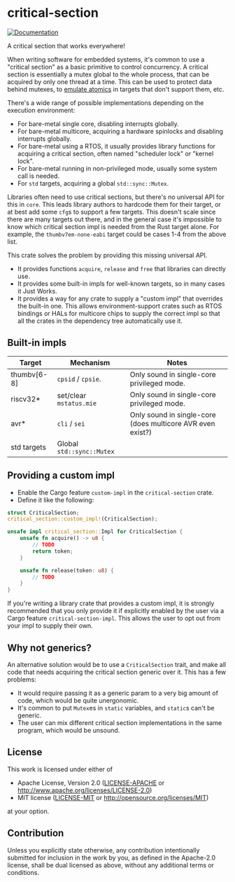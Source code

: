 # critical-section

[![Documentation](https://docs.rs/critical-section/badge.svg)](https://docs.rs/critical-section)

A critical section that works everywhere!

When writing software for embedded systems, it's common to use a "critical section"
as a basic primitive to control concurrency. A critical section is essentially a 
mutex global to the whole process, that can be acquired by only one thread at a time. 
This can be used to protect data behind mutexes, to [emulate atomics](https://github.com/embassy-rs/atomic-polyfill) in 
targets that don't support them, etc.

There's a wide range of possible implementations depending on the execution environment:
- For bare-metal single core, disabling interrupts globally.
- For bare-metal multicore, acquiring a hardware spinlocks and disabling interrupts globally.
- For bare-metal using a RTOS, it usually provides library functions for acquiring a critical section, often named "scheduler lock" or "kernel lock".
- For bare-metal running in non-privileged mode, usually some system call is needed.
- For `std` targets, acquiring a global `std::sync::Mutex`.

Libraries often need to use critical sections, but there's no universal API for this in `core`. This leads
library authors to hardcode them for their target, or at best add some `cfg`s to support a few targets.
This doesn't scale since there are many targets out there, and in the general case it's impossible to know
which critical section impl is needed from the Rust target alone. For example, the `thumbv7em-none-eabi` target
could be cases 1-4 from the above list.

This crate solves the problem by providing this missing universal API.

- It provides functions `acquire`, `release` and `free` that libraries can directly use.
- It provides some built-in impls for well-known targets, so in many cases it Just Works.
- It provides a way for any crate to supply a "custom impl" that overrides the built-in one. This allows environment-support crates such as RTOS bindings or HALs for multicore chips to supply the correct impl so that all the crates in the dependency tree automatically use it.

## Built-in impls


| Target             | Mechanism                 | Notes |
|--------------------|---------------------------|-------------------|
| thumbv[6-8]        | `cpsid` / `cpsie`.        | Only sound in single-core privileged mode. |
| riscv32*           | set/clear `mstatus.mie`   | Only sound in single-core privileged mode. |
| avr*               | `cli` / `sei`             | Only sound in single-core (does multicore AVR even exist?) |
| std targets        | Global `std::sync::Mutex` |  |

## Providing a custom impl

- Enable the Cargo feature `custom-impl` in the `critical-section` crate.
- Define it like the following:

```rust
struct CriticalSection;
critical_section::custom_impl!(CriticalSection);

unsafe impl critical_section::Impl for CriticalSection {
    unsafe fn acquire() -> u8 {
        // TODO
        return token;
    }

    unsafe fn release(token: u8) {
        // TODO
    }
}
```

If you're writing a library crate that provides a custom impl, it is strongly recommended that
you only provide it if explicitly enabled by the user via a Cargo feature `critical-section-impl`.
This allows the user to opt out from your impl to supply their own. 

## Why not generics?

An alternative solution would be to use a `CriticalSection` trait, and make all
code that needs acquiring the critical section generic over it. This has a few problems:

- It would require passing it as a generic param to a very big amount of code, which
would be quite unergonomic.
- It's common to put `Mutex`es in `static` variables, and `static`s can't 
be generic.
- The user can mix different critical section implementations in the same program,
which would be unsound.

## License

This work is licensed under either of

- Apache License, Version 2.0 ([LICENSE-APACHE](LICENSE-APACHE) or
  http://www.apache.org/licenses/LICENSE-2.0)
- MIT license ([LICENSE-MIT](LICENSE-MIT) or http://opensource.org/licenses/MIT)

at your option.

## Contribution

Unless you explicitly state otherwise, any contribution intentionally submitted
for inclusion in the work by you, as defined in the Apache-2.0 license, shall be
dual licensed as above, without any additional terms or conditions.
